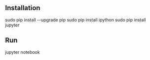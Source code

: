 ## Installation
sudo pip install --upgrade pip
sudo pip install ipython
sudo pip install jupyter

## Run
jupyter notebook
